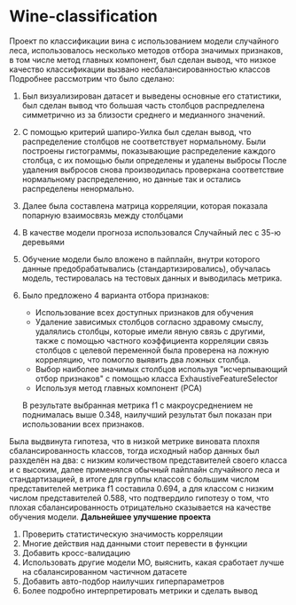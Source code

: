 # Wine-classification
Проект по классификации вина с использованием модели случайного леса, использовалось несколько методов отбора значимых признаков, в том числе метод главных компонент, был сделан вывод, что низкое качество классификации вызвано несбалансированностью классов
Подробнее рассмотрим что было сделано:
1. Был визуализирован датасет и выведены основные его статистики, был сделан вывод что большая часть столбцов распредлелена симметрично из за близости среднего и медианного значений.
2. С помощью критерий шапиро-Уилка был сделан вывод, что распределение столбцов не соответствует нормальному. 
Были построены гистограммы, показывающие распределение каждого столбца, с их помощью были определены и удалены выбросы
После удаления выбросов снова производилась проверкана соответствие нормальному распределению, но данные так и остались распределены ненормально. 
3. Далее была составлена матрица корреляции, которая показала попарную взаимосвязь между столбцами
4. В качестве модели прогноза использовался Случайный лес с 35-ю деревьями
5. Обучение модели было вложено в пайплайн, внутри которого данные предобрабатывались (стандартизировались), обучалась модель, тестировалась на тестовых данных и выводилась метрика.
6. Было предложено 4 варианта отбора признаков:
   - Использование всех доступных признаков для обучения
   - Удаление зависимых столбцов согласно здравому смыслу, удалялись столбцы, которые имели явную связь с другими, также с помощью частного коэффициента корреляции связь столбцов с целевой переменной была проверена на ложную корреляцию, что помогло выявить два ложных столбца.
   - Выбор наиболее значимых столбцов используя "исчерпывающий отбор признаков" с помощью класса ExhaustiveFeatureSelector
   - Используя метод главных компонент (PCA)
  
   В результате выбранная метрика f1 с макроусреднением не поднималась выше 0.348, наилучший результат был показан при использовании всех признаков.

Была выдвинута гипотеза, что в низкой метрике виновата плохпя сбалансированность классов, тогда исходный набор данных был разхделён на два: с низким количеством представителей своего класса и с высоким, далее применялся обычный пайплайн случайного леса и стандартизацией, в итоге для группы классов с большим числом представителей метрика f1 составила 0.694, а для классом с низким числом представителей 0.588, что подтвердило гипотезу о том, что плохая сбалансированность отрицательно сказывается на качестве обучения модели. 
**Дальнейшее улучшение проекта**
1. Проверить статистическую значимость корреляции
2. Многие действия над данными стоит перевести в функции
3. Добавить кросс-валидацию
4. Использовать другие модели МО, выяснить, какая сработает лучше на сбалансированном частичном датасете
5. Добавить авто-подбор наилучших гиперпараметров
6. Более подробно интерпретировать метрики и сделать вывод
